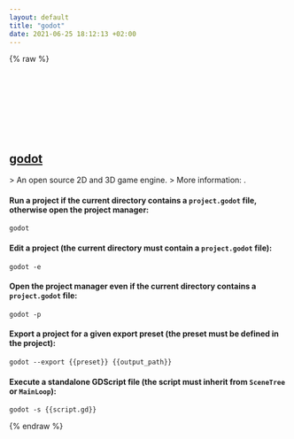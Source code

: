```yaml
---
layout: default
title: "godot"
date: 2021-06-25 18:12:13 +02:00
---
```

{% raw %}
<h2 id="godot">
  <a href="/en/common/godot.html">godot</a> <a href="#godot"><svg class="icon">
    <use href="/assets/images/unicode_sprite.svg#link" />
  </svg></a>
</h2>
> An open source 2D and 3D game engine.
> More information: <https://godotengine.org/>.

#### Run a project if the current directory contains a `project.godot` file, otherwise open the project manager:
```shell
godot
```
#### Edit a project (the current directory must contain a `project.godot` file):
```shell
godot -e
```
#### Open the project manager even if the current directory contains a `project.godot` file:
```shell
godot -p
```
#### Export a project for a given export preset (the preset must be defined in the project):
```shell
godot --export {{preset}} {{output_path}}
```
#### Execute a standalone GDScript file (the script must inherit from `SceneTree` or `MainLoop`):
```shell
godot -s {{script.gd}}
```
{% endraw %}